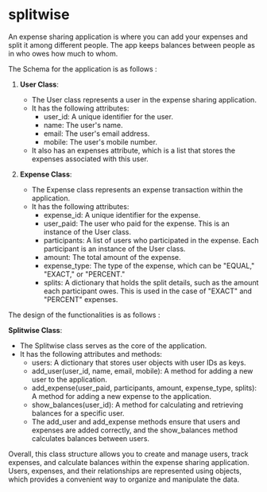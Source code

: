 # splitwise
An expense sharing application is where you can add your expenses and split it among different people. The app keeps balances between people as in who owes how much to whom.

The Schema for the application is as follows : 
1. **User Class**:
   - The User class represents a user in the expense sharing application.
   - It has the following attributes:
     - user_id: A unique identifier for the user.
     - name: The user's name.
     - email: The user's email address.
     - mobile: The user's mobile number.
   - It also has an expenses attribute, which is a list that stores the expenses associated with this user.

2. **Expense Class**:
   - The Expense class represents an expense transaction within the application.
   - It has the following attributes:
     - expense_id: A unique identifier for the expense.
     - user_paid: The user who paid for the expense. This is an instance of the User class.
     - participants: A list of users who participated in the expense. Each participant is an instance of the User class.
     - amount: The total amount of the expense.
     - expense_type: The type of the expense, which can be "EQUAL," "EXACT," or "PERCENT."
     - splits: A dictionary that holds the split details, such as the amount each participant owes. This is used in the case of "EXACT" and "PERCENT" expenses.

The design of the functionalities is as follows : 

 **Splitwise Class**:
   - The Splitwise class serves as the core of the application.
   - It has the following attributes and methods:
     - users: A dictionary that stores user objects with user IDs as keys.
     - add_user(user_id, name, email, mobile): A method for adding a new user to the application.
     - add_expense(user_paid, participants, amount, expense_type, splits): A method for adding a new expense to the application.
     - show_balances(user_id): A method for calculating and retrieving balances for a specific user.
     - The add_user and add_expense methods ensure that users and expenses are added correctly, and the show_balances method calculates balances between users.
   
Overall, this class structure allows you to create and manage users, track expenses, and calculate balances within the expense sharing application. Users, expenses, and their relationships are represented using objects, which provides a convenient way to organize and manipulate the data.

